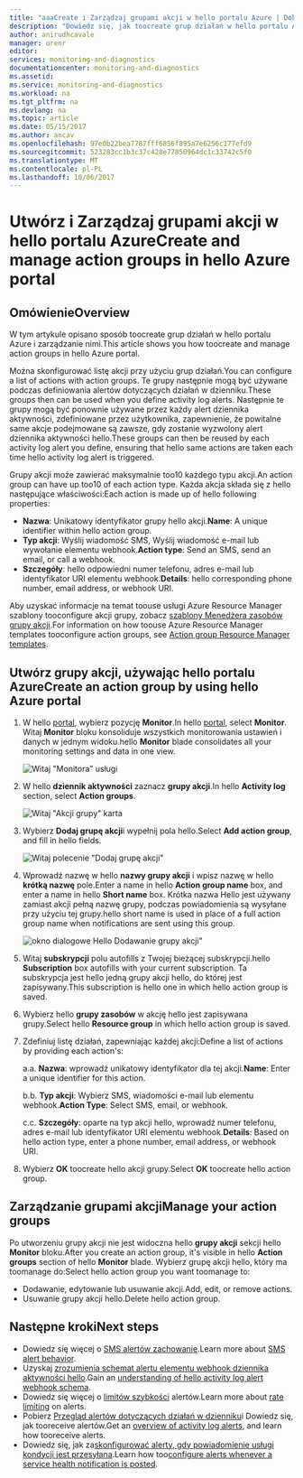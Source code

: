 ```yaml
---
title: "aaaCreate i Zarządzaj grupami akcji w hello portalu Azure | Dokumentacja firmy Microsoft"
description: "Dowiedz się, jak toocreate grup działań w hello portalu Azure i zarządzanie nimi."
author: anirudhcavale
manager: orenr
editor: 
services: monitoring-and-diagnostics
documentationcenter: monitoring-and-diagnostics
ms.assetid: 
ms.service: monitoring-and-diagnostics
ms.workload: na
ms.tgt_pltfrm: na
ms.devlang: na
ms.topic: article
ms.date: 05/15/2017
ms.author: ancav
ms.openlocfilehash: 97e0b22bea7787fff6856f895a7e6256c177efd9
ms.sourcegitcommit: 523283cc1b3c37c428e77850964dc1c33742c5f0
ms.translationtype: MT
ms.contentlocale: pl-PL
ms.lasthandoff: 10/06/2017
---
```

# <a name="create-and-manage-action-groups-in-hello-azure-portal"></a><span data-ttu-id="bda24-103">Utwórz i Zarządzaj grupami akcji w hello portalu Azure</span><span class="sxs-lookup"><span data-stu-id="bda24-103">Create and manage action groups in hello Azure portal</span></span>
## <a name="overview"></a><span data-ttu-id="bda24-104">Omówienie</span><span class="sxs-lookup"><span data-stu-id="bda24-104">Overview</span></span> ##
<span data-ttu-id="bda24-105">W tym artykule opisano sposób toocreate grup działań w hello portalu Azure i zarządzanie nimi.</span><span class="sxs-lookup"><span data-stu-id="bda24-105">This article shows you how toocreate and manage action groups in hello Azure portal.</span></span>

<span data-ttu-id="bda24-106">Można skonfigurować listę akcji przy użyciu grup działań.</span><span class="sxs-lookup"><span data-stu-id="bda24-106">You can configure a list of actions with action groups.</span></span> <span data-ttu-id="bda24-107">Te grupy następnie mogą być używane podczas definiowania alertów dotyczących działań w dzienniku.</span><span class="sxs-lookup"><span data-stu-id="bda24-107">These groups then can be used when you define activity log alerts.</span></span> <span data-ttu-id="bda24-108">Następnie te grupy mogą być ponownie używane przez każdy alert dziennika aktywności, zdefiniowane przez użytkownika, zapewnienie, że powitalne same akcje podejmowane są zawsze, gdy zostanie wyzwolony alert dziennika aktywności hello.</span><span class="sxs-lookup"><span data-stu-id="bda24-108">These groups can then be reused by each activity log alert you define, ensuring that hello same actions are taken each time hello activity log alert is triggered.</span></span>

<span data-ttu-id="bda24-109">Grupy akcji może zawierać maksymalnie too10 każdego typu akcji.</span><span class="sxs-lookup"><span data-stu-id="bda24-109">An action group can have up too10 of each action type.</span></span> <span data-ttu-id="bda24-110">Każda akcja składa się z hello następujące właściwości:</span><span class="sxs-lookup"><span data-stu-id="bda24-110">Each action is made up of hello following properties:</span></span>

* <span data-ttu-id="bda24-111">**Nazwa**: Unikatowy identyfikator grupy hello akcji.</span><span class="sxs-lookup"><span data-stu-id="bda24-111">**Name**: A unique identifier within hello action group.</span></span>  
* <span data-ttu-id="bda24-112">**Typ akcji**: Wyślij wiadomość SMS, Wyślij wiadomość e-mail lub wywołanie elementu webhook.</span><span class="sxs-lookup"><span data-stu-id="bda24-112">**Action type**: Send an SMS, send an email, or call a webhook.</span></span>  
* <span data-ttu-id="bda24-113">**Szczegóły**: hello odpowiedni numer telefonu, adres e-mail lub identyfikator URI elementu webhook.</span><span class="sxs-lookup"><span data-stu-id="bda24-113">**Details**: hello corresponding phone number, email address, or webhook URI.</span></span>

<span data-ttu-id="bda24-114">Aby uzyskać informacje na temat toouse usługi Azure Resource Manager szablony tooconfigure akcji grupy, zobacz [szablony Menedżera zasobów grupy akcji](monitoring-create-action-group-with-resource-manager-template.md).</span><span class="sxs-lookup"><span data-stu-id="bda24-114">For information on how toouse Azure Resource Manager templates tooconfigure action groups, see [Action group Resource Manager templates](monitoring-create-action-group-with-resource-manager-template.md).</span></span>

## <a name="create-an-action-group-by-using-hello-azure-portal"></a><span data-ttu-id="bda24-115">Utwórz grupy akcji, używając hello portalu Azure</span><span class="sxs-lookup"><span data-stu-id="bda24-115">Create an action group by using hello Azure portal</span></span> ##
1. <span data-ttu-id="bda24-116">W hello [portal](https://portal.azure.com), wybierz pozycję **Monitor**.</span><span class="sxs-lookup"><span data-stu-id="bda24-116">In hello [portal](https://portal.azure.com), select **Monitor**.</span></span> <span data-ttu-id="bda24-117">Witaj **Monitor** bloku konsoliduje wszystkich monitorowania ustawień i danych w jednym widoku.</span><span class="sxs-lookup"><span data-stu-id="bda24-117">hello **Monitor** blade consolidates all your monitoring settings and data in one view.</span></span>

    ![Witaj "Monitora" usługi](./media/monitoring-action-groups/home-monitor.png)
2. <span data-ttu-id="bda24-119">W hello **dziennik aktywności** zaznacz **grupy akcji**.</span><span class="sxs-lookup"><span data-stu-id="bda24-119">In hello **Activity log** section, select **Action groups**.</span></span>

    ![Witaj "Akcji grupy" karta](./media/monitoring-action-groups/action-groups-blade.png)
3. <span data-ttu-id="bda24-121">Wybierz **Dodaj grupę akcji**i wypełnij pola hello.</span><span class="sxs-lookup"><span data-stu-id="bda24-121">Select **Add action group**, and fill in hello fields.</span></span>

    ![Witaj polecenie "Dodaj grupę akcji"](./media/monitoring-action-groups/add-action-group.png)
4. <span data-ttu-id="bda24-123">Wprowadź nazwę w hello **nazwy grupy akcji** i wpisz nazwę w hello **krótką nazwę** pole.</span><span class="sxs-lookup"><span data-stu-id="bda24-123">Enter a name in hello **Action group name** box, and enter a name in hello **Short name** box.</span></span> <span data-ttu-id="bda24-124">Krótka nazwa Hello jest używany zamiast akcji pełną nazwę grupy, podczas powiadomienia są wysyłane przy użyciu tej grupy.</span><span class="sxs-lookup"><span data-stu-id="bda24-124">hello short name is used in place of a full action group name when notifications are sent using this group.</span></span>

      ![okno dialogowe Hello Dodawanie grupy akcji"](./media/monitoring-action-groups/action-group-define.png)

5. <span data-ttu-id="bda24-126">Witaj **subskrypcji** polu autofills z Twojej bieżącej subskrypcji.</span><span class="sxs-lookup"><span data-stu-id="bda24-126">hello **Subscription** box autofills with your current subscription.</span></span> <span data-ttu-id="bda24-127">Ta subskrypcja jest hello jedną grupy akcji hello, do której jest zapisywany.</span><span class="sxs-lookup"><span data-stu-id="bda24-127">This subscription is hello one in which hello action group is saved.</span></span>

6. <span data-ttu-id="bda24-128">Wybierz hello **grupy zasobów** w akcję hello jest zapisywana grupy.</span><span class="sxs-lookup"><span data-stu-id="bda24-128">Select hello **Resource group** in which hello action group is saved.</span></span>

7. <span data-ttu-id="bda24-129">Zdefiniuj listę działań, zapewniając każdej akcji:</span><span class="sxs-lookup"><span data-stu-id="bda24-129">Define a list of actions by providing each action's:</span></span>

    <span data-ttu-id="bda24-130">a.</span><span class="sxs-lookup"><span data-stu-id="bda24-130">a.</span></span> <span data-ttu-id="bda24-131">**Nazwa**: wprowadź unikatowy identyfikator dla tej akcji.</span><span class="sxs-lookup"><span data-stu-id="bda24-131">**Name**: Enter a unique identifier for this action.</span></span>

    <span data-ttu-id="bda24-132">b.</span><span class="sxs-lookup"><span data-stu-id="bda24-132">b.</span></span> <span data-ttu-id="bda24-133">**Typ akcji**: Wybierz SMS, wiadomości e-mail lub elementu webhook.</span><span class="sxs-lookup"><span data-stu-id="bda24-133">**Action Type**: Select SMS, email, or webhook.</span></span>

    <span data-ttu-id="bda24-134">c.</span><span class="sxs-lookup"><span data-stu-id="bda24-134">c.</span></span> <span data-ttu-id="bda24-135">**Szczegóły**: oparte na typ akcji hello, wprowadź numer telefonu, adres e-mail lub identyfikator URI elementu webhook.</span><span class="sxs-lookup"><span data-stu-id="bda24-135">**Details**: Based on hello action type, enter a phone number, email address, or webhook URI.</span></span>

8. <span data-ttu-id="bda24-136">Wybierz **OK** toocreate hello akcji grupy.</span><span class="sxs-lookup"><span data-stu-id="bda24-136">Select **OK** toocreate hello action group.</span></span>

## <a name="manage-your-action-groups"></a><span data-ttu-id="bda24-137">Zarządzanie grupami akcji</span><span class="sxs-lookup"><span data-stu-id="bda24-137">Manage your action groups</span></span> ##
<span data-ttu-id="bda24-138">Po utworzeniu grupy akcji nie jest widoczna hello **grupy akcji** sekcji hello **Monitor** bloku.</span><span class="sxs-lookup"><span data-stu-id="bda24-138">After you create an action group, it's visible in hello **Action groups** section of hello **Monitor** blade.</span></span> <span data-ttu-id="bda24-139">Wybierz grupę akcji hello, który ma toomanage do:</span><span class="sxs-lookup"><span data-stu-id="bda24-139">Select hello action group you want toomanage to:</span></span>

* <span data-ttu-id="bda24-140">Dodawanie, edytowanie lub usuwanie akcji.</span><span class="sxs-lookup"><span data-stu-id="bda24-140">Add, edit, or remove actions.</span></span>
* <span data-ttu-id="bda24-141">Usuwanie grupy akcji hello.</span><span class="sxs-lookup"><span data-stu-id="bda24-141">Delete hello action group.</span></span>

## <a name="next-steps"></a><span data-ttu-id="bda24-142">Następne kroki</span><span class="sxs-lookup"><span data-stu-id="bda24-142">Next steps</span></span> ##
* <span data-ttu-id="bda24-143">Dowiedz się więcej o [SMS alertów zachowanie](monitoring-sms-alert-behavior.md).</span><span class="sxs-lookup"><span data-stu-id="bda24-143">Learn more about [SMS alert behavior](monitoring-sms-alert-behavior.md).</span></span>  
* <span data-ttu-id="bda24-144">Uzyskaj [zrozumienia schemat alertu elementu webhook dziennika aktywności hello](monitoring-activity-log-alerts-webhook.md).</span><span class="sxs-lookup"><span data-stu-id="bda24-144">Gain an [understanding of hello activity log alert webhook schema](monitoring-activity-log-alerts-webhook.md).</span></span>  
* <span data-ttu-id="bda24-145">Dowiedz się więcej o [limitów szybkości](monitoring-alerts-rate-limiting.md) alertów.</span><span class="sxs-lookup"><span data-stu-id="bda24-145">Learn more about [rate limiting](monitoring-alerts-rate-limiting.md) on alerts.</span></span> 
* <span data-ttu-id="bda24-146">Pobierz [Przegląd alertów dotyczących działań w dzienniku](monitoring-overview-alerts.md)i Dowiedz się, jak tooreceive alertów.</span><span class="sxs-lookup"><span data-stu-id="bda24-146">Get an [overview of activity log alerts](monitoring-overview-alerts.md), and learn how tooreceive alerts.</span></span>  
* <span data-ttu-id="bda24-147">Dowiedz się, jak za[skonfigurować alerty, gdy powiadomienie usługi kondycji jest przesyłana](monitoring-activity-log-alerts-on-service-notifications.md).</span><span class="sxs-lookup"><span data-stu-id="bda24-147">Learn how too[configure alerts whenever a service health notification is posted](monitoring-activity-log-alerts-on-service-notifications.md).</span></span>
